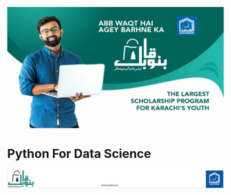<img src="https://github.com/Umersaeed81/linkedin/blob/main/TT8.png?raw=true" alt="My cool logo"/>

# Python For Data Science


<img src="https://github.com/Umersaeed81/linkedin/blob/main/LTTT.png?raw=true" alt="My cool logo"/>
